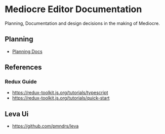 # Mediocre Editor Documentation

Planning, Documentation and design decisions in the making of Mediocre.

## Planning

- [Planning Docs]('Planning.md')

## References

### Redux Guide

- https://redux-toolkit.js.org/tutorials/typescript
- https://redux-toolkit.js.org/tutorials/quick-start

## Leva Ui

- https://github.com/pmndrs/leva
